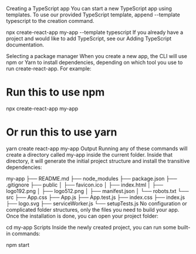 Creating a TypeScript app
You can start a new TypeScript app using templates. To use our provided TypeScript template, append --template typescript to the creation command.

npx create-react-app my-app --template typescript
If you already have a project and would like to add TypeScript, see our Adding TypeScript documentation.

Selecting a package manager
When you create a new app, the CLI will use npm or Yarn to install dependencies, depending on which tool you use to run create-react-app. For example:

# Run this to use npm
npx create-react-app my-app
# Or run this to use yarn
yarn create react-app my-app
Output
Running any of these commands will create a directory called my-app inside the current folder. Inside that directory, it will generate the initial project structure and install the transitive dependencies:

my-app
├── README.md
├── node_modules
├── package.json
├── .gitignore
├── public
│   ├── favicon.ico
│   ├── index.html
│   ├── logo192.png
│   ├── logo512.png
│   ├── manifest.json
│   └── robots.txt
└── src
    ├── App.css
    ├── App.js
    ├── App.test.js
    ├── index.css
    ├── index.js
    ├── logo.svg
    ├── serviceWorker.js
    └── setupTests.js
No configuration or complicated folder structures, only the files you need to build your app. Once the installation is done, you can open your project folder:

cd my-app
Scripts
Inside the newly created project, you can run some built-in commands:

npm start
